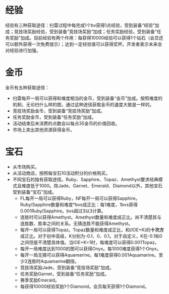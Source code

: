 # 经验
经验有三种获取途径：扫雷过程中每完成1个bv获得1点经验，受到装备“经验”加成；竞技场奖励经验，受到装备“竞技场奖励”加成；任务奖励经验，受到装备“任务奖励”加成。目前经验有两个作用：每获得10000经验可以获得1个钻石（会员还可以额外获得一次免费提示）；达到一定经验值可以获得奖杯。开发者表示未来会对经验进行加强。

# 金币
金币有五种获取途径：
- 扫雷每开一局可以获得和难度相当的金币，受到装备“金币”加成。按照难度的机制，无论扫什么样的图，通过这种途径获取金币的速度大致是一样的。
- 竞技场奖励金币，受到装备“竞技场奖励”加成。
- 任务奖励金币，受到装备“任务奖励”加成。
- 活动结束后未消费的点数会以每点35金币的价值回收。
- 市场上卖出其他资源获得金币。

# 宝石
- 从市场购买。
- 从活动商店，按照每宝石10活动积分的价格购买。
- 不同宝石的独有获取途径。Ruby、Sapphire、Topaz、Amethyst要求经典模式且难度低于1000。除Jade、Garnet、Emerald、Diamond以外，其他宝石受到装备“宝石”加成。
  - FL每开一局可以获得Ruby，NF每开一局可以获得Sapphire。Ruby/Sapphire数量和难度*bvs成正比：每1难度，1bvs获得0.001Ruby/Sapphire。bvs超过3以3计算。
  - 连胜时可以获得Amethyst。Amethyst数量和难度成正比。尚不清楚其与连胜数、胜率之间的关系。无猜连胜不能获得Amethyst。
  - 每开一局可以获得Topaz。Topaz数量和难度成正比，和(IOE+K)的**十次方**成正比。对于初中高级，K分别为-0.1、0、0.1。对于自定义，K在-0.1和0之间但是不清楚具体值。当IOE+K=1时，每难度可以获得0.001Topaz。
  - 每开一局难度达到1000的图可以获得Onyx。每1000难度获得1个Onyx。
  - 每开一局无猜可以获得Aquamarine。每1难度获得0.001Aquamarine。至少2连胜时Aquamarine翻倍。
  - 竞技场奖励Jade，受到装备“竞技场奖励”加成。
  - 任务奖励Garnet，受到装备“任务奖励”加成。
  - 赛季奖励Emerald。
  - 每获得10000经验奖励1个Diamond。会员每天获得1个Diamond。
